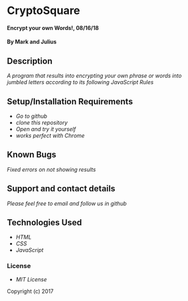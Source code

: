 # CryptoSquare

#### Encrypt your own Words!, 08/16/18

#### By Mark and Julius

## Description

_A program that results into encrypting your own phrase or words into jumbled letters according to its following JavaScript Rules_

## Setup/Installation Requirements

* _Go to github_
* _clone this repository_
* _Open and try it yourself_
* _works perfect with Chrome_

## Known Bugs

_Fixed errors on not showing results_

## Support and contact details

_Please feel free to email and follow us in github_

## Technologies Used

* _HTML_
* _CSS_
* _JavaScript_

### License

* _MIT License_

Copyright (c) 2017
